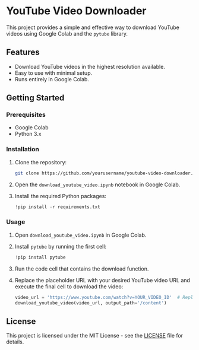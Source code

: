 # YouTube Video Downloader

This project provides a simple and effective way to download YouTube videos using Google Colab and the `pytube` library. 

## Features
- Download YouTube videos in the highest resolution available.
- Easy to use with minimal setup.
- Runs entirely in Google Colab.

## Getting Started

### Prerequisites
- Google Colab
- Python 3.x

### Installation

1. Clone the repository:
    ```bash
    git clone https://github.com/yourusername/youtube-video-downloader.git
    ```
2. Open the `download_youtube_video.ipynb` notebook in Google Colab.

3. Install the required Python packages:
    ```python
    !pip install -r requirements.txt
    ```

### Usage

1. Open `download_youtube_video.ipynb` in Google Colab.

2. Install `pytube` by running the first cell:
    ```python
    !pip install pytube
    ```

3. Run the code cell that contains the download function.

4. Replace the placeholder URL with your desired YouTube video URL and execute the final cell to download the video:
    ```python
    video_url = 'https://www.youtube.com/watch?v=YOUR_VIDEO_ID'  # Replace with your YouTube video URL
    download_youtube_video(video_url, output_path='/content')
    ```

## License
This project is licensed under the MIT License - see the [LICENSE](LICENSE) file for details.
